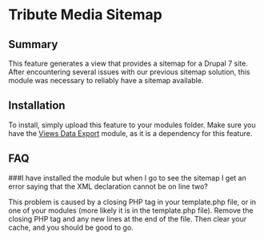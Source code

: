 # Tribute Media Sitemap

## Summary

This feature generates a view that provides a sitemap for a Drupal 7 site. After encountering several issues with our previous sitemap solution, this module was necessary to reliably have a sitemap available.

## Installation

To install, simply upload this feature to your modules folder. Make sure you have the [Views Data Export](https://www.drupal.org/project/views_data_export) module, as it is a dependency for this feature.

## FAQ

###I have installed the module but when I go to see the sitemap I get an error saying that the XML declaration cannot be on line two?

This problem is caused by a closing PHP tag in your template.php file, or in one of your modules (more likely it is in the template.php file). Remove the closing PHP tag and any new lines at the end of the file. Then clear your cache, and you should be good to go.